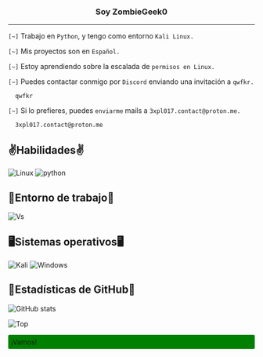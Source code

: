 <center><h3>Soy ZombieGeek0</h3></center>

<hr>

`[~]` Trabajo en `Python`, y tengo como entorno `Kali Linux.`

`[~]` Mis proyectos son en `Español.`

`[~]` Estoy aprendiendo sobre la escalada de `permisos en Linux.`

`[~]` Puedes contactar conmigo por `Discord` enviando una invitación a `qwfkr.`

      qwfkr

`[~]` Si lo prefieres, puedes `enviarme` mails a `3xpl017.contact@proton.me.`

      3xpl017.contact@proton.me

## ✌️Habilidades✌️
![Linux](https://img.shields.io/badge/Linux-FCC624?style=for-the-badge&logo=linux&logoColor=black)
![python](https://img.shields.io/badge/Python-14354C?style=for-the-badge&logo=python&logoColor=white)

## 🤔Entorno de trabajo🤔
![Vs](https://img.shields.io/badge/Visual_Studio_Code-0078D4?style=for-the-badge&logo=visual%20studio%20code&logoColor=white)

## 🖥️Sistemas operativos🖥️
![Kali](https://img.shields.io/badge/Kali_Linux-557C94?style=for-the-badge&logo=kali-linux&logoColor=white)
![Windows](https://img.shields.io/badge/Windows-0078D6?style=for-the-badge&logo=windows&logoColor=white)

## 🗿Estadísticas de GitHub🗿
![GitHub stats](https://github-readme-stats.vercel.app/api?username=ZombieGeek0&show_icons=true&theme=radical)

![Top](https://github-readme-stats.vercel.app/api/top-langs/?username=ZombieGeek0&hide_progress=true&theme=radical)

<p style="padding: 6px; border-radius: 3px; background-color: green;">¡Vamos!</p>
